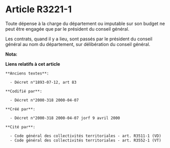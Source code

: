 # Article R3221-1

Toute dépense à la charge du département ou imputable sur son budget ne peut être engagée que par le président du conseil
général.

Les contrats, quand il y a lieu, sont passés par le président du conseil général au nom du département, sur délibération du
conseil général.

**Nota:**



**Liens relatifs à cet article**

	**Anciens textes**:

	  - Décret n°1893-07-12, art 83

	**Codifié par**:

	  - Décret n°2000-318 2000-04-07

	**Créé par**:

	  - Décret n°2000-318 2000-04-07 jorf 9 avril 2000

	**Cité par**:

	  - Code général des collectivités territoriales - art. R3511-1 (VD)
	  - Code général des collectivités territoriales - art. R3552-1 (VT)
